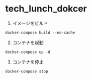 # tech_lunch_dokcer


1. イメージをビルド

```shell
docker-compose build --no-cache
```

2. コンテナを起動

```shell
docker-compose up -d
```


3. コンテナを停止

```shell
docker-compose stop
```
